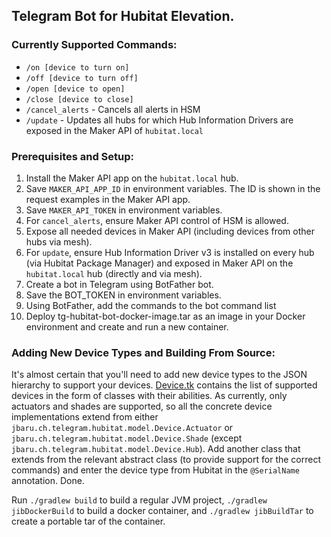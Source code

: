 ## Telegram Bot for Hubitat Elevation.
### Currently Supported Commands:
* `/on [device to turn on]`
* `/off [device to turn off]`
* `/open [device to open]`
* `/close [device to close]`
* `/cancel_alerts` - Cancels all alerts in HSM
* `/update` - Updates all hubs for which Hub Information Drivers are exposed in the Maker API of `hubitat.local`

### Prerequisites and Setup:
1. Install the Maker API app on the `hubitat.local` hub.
2. Save `MAKER_API_APP_ID` in environment variables. The ID is shown in the request examples in the Maker API app.
3. Save `MAKER_API_TOKEN` in environment variables.
4. For `cancel_alerts`, ensure Maker API control of HSM is allowed. 
5. Expose all needed devices in Maker API (including devices from other hubs via mesh).
6. For `update`, ensure Hub Information Driver v3 is installed on every hub (via Hubitat Package Manager) and exposed in Maker API on the `hubitat.local` hub (directly and via mesh).
7. Create a bot in Telegram using BotFather bot.
8. Save the BOT_TOKEN in environment variables.
9. Using BotFather, add the commands to the bot command list
10. Deploy tg-hubitat-bot-docker-image.tar as an image in your Docker environment and create and run a new container.

### Adding New Device Types and Building From Source:
It's almost certain that you'll need to add new device types to the JSON hierarchy to support your devices. 
[Device.tk](https://github.com/jbaruch/tg-hubitat-bot/blob/main/src/main/kotlin/model/Device.kt) contains the list of supported devices in the form of classes with their abilities. 
As currently, only actuators and shades are supported, so all the concrete device implementations extend from either `jbaru.ch.telegram.hubitat.model.Device.Actuator` or `jbaru.ch.telegram.hubitat.model.Device.Shade` (except `jbaru.ch.telegram.hubitat.model.Device.Hub`).
Add another class that extends from the relevant abstract class (to provide support for the correct commands) and enter the device type from Hubitat in the `@SerialName` annotation. Done.

Run `./gradlew build` to build a regular JVM project, `./gradlew jibDockerBuild` to build a docker container, and `./gradlew jibBuildTar` to create a portable tar of the container.
